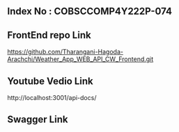 ## Index No : COBSCCOMP4Y222P-074
## FrontEnd repo Link 
https://github.com/Tharangani-Hagoda-Arachchi/Weather_App_WEB_API_CW_Frontend.git
## Youtube Vedio Link
http://localhost:3001/api-docs/
## Swagger Link  
